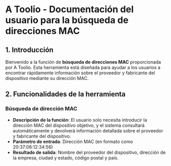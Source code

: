 # A Toolio - Documentación del usuario para la búsqueda de direcciones MAC

## 1. Introducción

Bienvenido a la función de **búsqueda de direcciones MAC** proporcionada por A Toolio. Esta herramienta está diseñada para ayudar a los usuarios a encontrar rápidamente información sobre el proveedor y fabricante del dispositivo mediante su dirección MAC.

## 2. Funcionalidades de la herramienta

### Búsqueda de dirección MAC

- **Descripción de la función**: El usuario solo necesita introducir la dirección MAC del dispositivo objetivo, y el sistema consultará automáticamente y devolverá información detallada sobre el proveedor y fabricante del dispositivo.
- **Parámetro de entrada**: Dirección MAC (en formato como 20:37:06:12:34:56)
- **Resultado de salida**: Nombre del proveedor del dispositivo, dirección de la empresa, ciudad y estado, código postal y país.